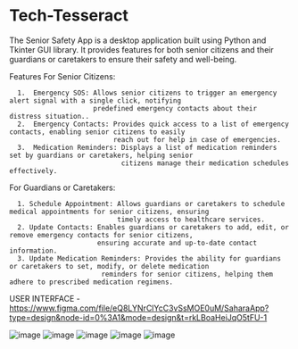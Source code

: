 # Tech-Tesseract
The Senior Safety App is a desktop application built using Python and Tkinter GUI library. It provides features for both senior citizens and their guardians or caretakers to ensure their safety and well-being.

Features
For Senior Citizens:

      1.  Emergency SOS: Allows senior citizens to trigger an emergency alert signal with a single click, notifying 
                         predefined emergency contacts about their distress situation..
      2.  Emergency Contacts: Provides quick access to a list of emergency contacts, enabling senior citizens to easily 
                              reach out for help in case of emergencies.
      3.  Medication Reminders: Displays a list of medication reminders set by guardians or caretakers, helping senior 
                                citizens manage their medication schedules effectively.


 For Guardians or Caretakers:

      1. Schedule Appointment: Allows guardians or caretakers to schedule medical appointments for senior citizens, ensuring 
                               timely access to healthcare services.
      2. Update Contacts: Enables guardians or caretakers to add, edit, or remove emergency contacts for senior citizens, 
                          ensuring accurate and up-to-date contact information.
      3. Update Medication Reminders: Provides the ability for guardians or caretakers to set, modify, or delete medication 
                           reminders for senior citizens, helping them adhere to prescribed medication regimens.

USER INTERFACE - https://www.figma.com/file/eQ8LYNrClYcC3vSsMOE0uM/SaharaApp?type=design&node-id=0%3A1&mode=design&t=rkLBoaHeiJqO5tFU-1

![image](https://github.com/rushika-j/Tech-Tesseract/assets/138696145/0ecca5f0-db11-48eb-8cfb-1449b2a65ac2)
![image](https://github.com/rushika-j/Tech-Tesseract/assets/138696145/300123b9-bbd4-4c7c-a4d4-cef6e828776d)
![image](https://github.com/rushika-j/Tech-Tesseract/assets/138696145/93072017-c981-4926-a7ff-e65699de12d8)
![image](https://github.com/rushika-j/Tech-Tesseract/assets/138696145/1e571cc1-1681-44fe-95ea-31c8bd56000b)
![image](https://github.com/rushika-j/Tech-Tesseract/assets/138696145/bd83a686-b715-4cd9-91e5-4f2bfd3f79ea)

      
